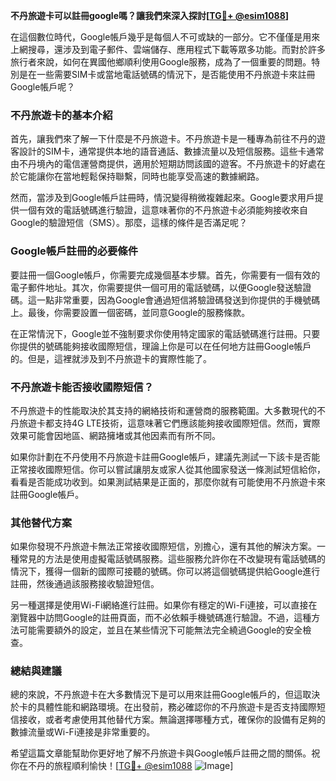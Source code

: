 **不丹旅遊卡可以註冊google嗎？讓我們來深入探討[[TG💪+ @esim1088](https://t.me/s/esim1088)]**

在這個數位時代，Google帳戶幾乎是每個人不可或缺的一部分。它不僅僅是用來上網搜尋，還涉及到電子郵件、雲端儲存、應用程式下載等眾多功能。而對於許多旅行者來說，如何在異國他鄉順利使用Google服務，成為了一個重要的問題。特別是在一些需要SIM卡或當地電話號碼的情況下，是否能使用不丹旅遊卡來註冊Google帳戶呢？

### 不丹旅遊卡的基本介紹

首先，讓我們來了解一下什麼是不丹旅遊卡。不丹旅遊卡是一種專為前往不丹的遊客設計的SIM卡，通常提供本地的語音通話、數據流量以及短信服務。這些卡通常由不丹境內的電信運營商提供，適用於短期訪問該國的遊客。不丹旅遊卡的好處在於它能讓你在當地輕鬆保持聯繫，同時也能享受高速的數據網路。

然而，當涉及到Google帳戶註冊時，情況變得稍微複雜起來。Google要求用戶提供一個有效的電話號碼進行驗證，這意味著你的不丹旅遊卡必須能夠接收來自Google的驗證短信（SMS）。那麼，這樣的條件是否滿足呢？

### Google帳戶註冊的必要條件

要註冊一個Google帳戶，你需要完成幾個基本步驟。首先，你需要有一個有效的電子郵件地址。其次，你需要提供一個可用的電話號碼，以便Google發送驗證碼。這一點非常重要，因為Google會通過短信將驗證碼發送到你提供的手機號碼上。最後，你需要設置一個密碼，並同意Google的服務條款。

在正常情況下，Google並不強制要求你使用特定國家的電話號碼進行註冊。只要你提供的號碼能夠接收國際短信，理論上你是可以在任何地方註冊Google帳戶的。但是，這裡就涉及到不丹旅遊卡的實際性能了。

### 不丹旅遊卡能否接收國際短信？

不丹旅遊卡的性能取決於其支持的網絡技術和運營商的服務範圍。大多數現代的不丹旅遊卡都支持4G LTE技術，這意味著它們應該能夠接收國際短信。然而，實際效果可能會因地區、網路擁堵或其他因素而有所不同。

如果你計劃在不丹使用不丹旅遊卡註冊Google帳戶，建議先測試一下該卡是否能正常接收國際短信。你可以嘗試讓朋友或家人從其他國家發送一條測試短信給你，看看是否能成功收到。如果測試結果是正面的，那麼你就有可能使用不丹旅遊卡來註冊Google帳戶。

### 其他替代方案

如果你發現不丹旅遊卡無法正常接收國際短信，別擔心，還有其他的解決方案。一種常見的方法是使用虛擬電話號碼服務。這些服務允許你在不改變現有電話號碼的情況下，獲得一個新的國際可接聽的號碼。你可以將這個號碼提供給Google進行註冊，然後通過該服務接收驗證短信。

另一種選擇是使用Wi-Fi網絡進行註冊。如果你有穩定的Wi-Fi連接，可以直接在瀏覽器中訪問Google的註冊頁面，而不必依賴手機號碼進行驗證。不過，這種方法可能需要額外的設定，並且在某些情況下可能無法完全繞過Google的安全檢查。

### 總結與建議

總的來說，不丹旅遊卡在大多數情況下是可以用來註冊Google帳戶的，但這取決於卡的具體性能和網路環境。在出發前，務必確認你的不丹旅遊卡是否支持國際短信接收，或者考慮使用其他替代方案。無論選擇哪種方式，確保你的設備有足夠的數據流量或Wi-Fi連接是非常重要的。

希望這篇文章能幫助你更好地了解不丹旅遊卡與Google帳戶註冊之間的關係。祝你在不丹的旅程順利愉快！[[TG💪+ @esim1088](https://t.me/s/esim1088) ![Image](https://i.postimg.cc/4NQfJmqS/Snipaste-2025-05-13-00-14-12.png)]